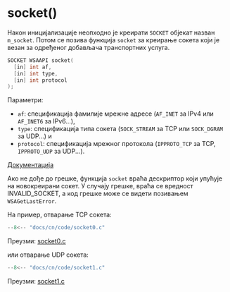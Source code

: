 # socket()

Након иницијализације неопходно је креирати `SOCKET` објекат назван `m_socket`.
Потом се позива функција `socket` за креирање сокета који је везан за одређеног
добављача транспортних услуга.

```c
SOCKET WSAAPI socket(
  [in] int af,
  [in] int type,
  [in] int protocol
);
```

Параметри:

- `af`: спецификација фамилије мрежне адресе (`AF_INET` за IPv4 или `AF_INET6`
за IPv6...),
- `type`: спецификација типа сокета (`SOCK_STREAM` за TCP или `SOCK_DGRAM` за
UDP...) и
- `protocol`: спецификација мрежног протокола (`IPPROTO_TCP` за TCP,
`IPPROTO_UDP` за UDP...).

[Документација](https://learn.microsoft.com/en-us/windows/win32/api/Winsock2/nf-winsock2-socket)

Ако не дође до грешке, функција `socket` враћа дескриптор који упућује на
новокреирани сокет. У случају грешке, враћа се вредност INVALID_SOCKET, а
код грешке може се видети позивањем `WSAGetLastError`.

На пример, отварање TCP сокета:

```c
--8<-- "docs/cn/code/socket0.c"
```

Преузми: [socket0.c](code/socket0.c)

или отварање UDP сокета:

```c
--8<-- "docs/cn/code/socket1.c"
```

Преузми: [socket1.c](code/socket1.c)
